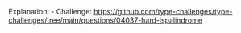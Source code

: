 Explanation: -
Challenge: https://github.com/type-challenges/type-challenges/tree/main/questions/04037-hard-ispalindrome